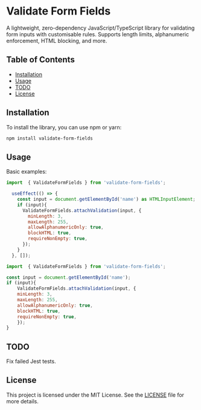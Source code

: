 # Validate Form Fields
A lightweight, zero-dependency JavaScript/TypeScript library for validating form inputs with customisable rules. Supports length limits, alphanumeric enforcement, HTML blocking, and more.

## Table of Contents

- [Installation](#installation)
- [Usage](#usage)
- [TODO](#todo)
- [License](#license)

## Installation

To install the library, you can use npm or yarn:

```bash
npm install validate-form-fields
```

## Usage

Basic examples:

```JavaScript 
import  { ValidateFormFields } from 'validate-form-fields';

  useEffect(() => {
    const input = document.getElementById('name') as HTMLInputElement;
    if (input){
      ValidateFormFields.attachValidation(input, {
        minLength: 3,
        maxLength: 255,
        allowAlphanumericOnly: true,
        blockHTML: true,
        requireNonEmpty: true,
      });
    }
  }, []);
```

```JavaScript 
import  { ValidateFormFields } from 'validate-form-fields';

const input = document.getElementById('name');
if (input){
    ValidateFormFields.attachValidation(input, {
    minLength: 3,
    maxLength: 255,
    allowAlphanumericOnly: true,
    blockHTML: true,
    requireNonEmpty: true,
    });
}

```

## TODO

Fix failed Jest tests.

## License

This project is licensed under the MIT License. See the [LICENSE](LICENSE) file for more details.